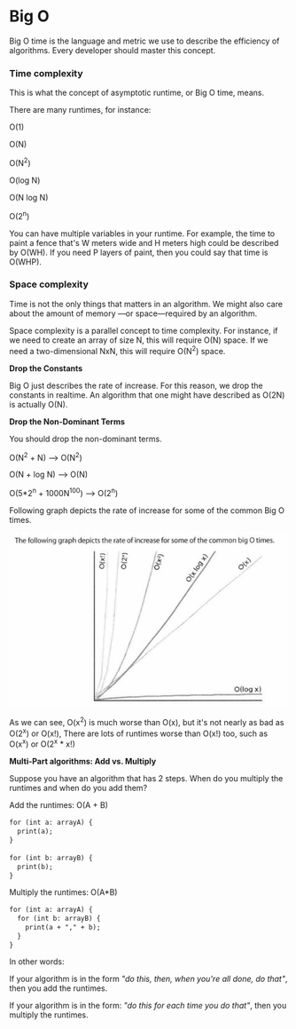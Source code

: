 # Big O

Big O time is the language and metric we use to describe the efficiency of algorithms.
Every developer should master this concept.

### Time complexity

This is what the concept of asymptotic runtime, or Big O time, means.

There are many runtimes, for instance:

O(1)

O(N)

O(N<sup>2</sup>)

O(log N)

O(N log N)

O(2<sup>n</sup>)


You can have multiple variables in your runtime. For example, the time to paint a fence that's W meters wide and H meters high could be described by O(WH). If you need P layers of paint, then you could say that time is O(WHP).

### Space complexity

Time is not the only things that matters in an algorithm. We might also care about the amount of memory ––or space––required by an algorithm.

Space complexity is a parallel concept to time complexity.
For instance, if we need to create an array of size N, this will require O(N) space. If we need a two-dimensional NxN, this will require O(N<sup>2</sup>) space.

**Drop the Constants**

Big O just describes the rate of increase. For this reason, we drop the constants in realtime. An algorithm that one might have described as O(2N) is actually O(N).

**Drop the Non-Dominant Terms**

You should drop the non-dominant terms.

O(N<sup>2</sup> + N) ––> O(N<sup>2</sup>)

O(N + log N) ––> O(N)

O(5*2<sup>n</sup> + 1000N<sup>100</sup>) ––> O(2<sup>n</sup>)

Following graph depicts the rate of increase for some of the common Big O times.

![](images/bigOtime_graph.png)

As we can see, O(x<sup>2</sup>) is much worse than O(x), but it's not nearly as bad as O(2<sup>x</sup>) or O(x!),
There are lots of runtimes worse than O(x!) too, such as O(x<sup>x</sup>) or O(2<sup>x</sup> * x!)

**Multi-Part algorithms: Add vs. Multiply**

Suppose you have an algorithm that has 2 steps. When do you multiply the runtimes and when do you add them?

Add the runtimes: O(A + B)

    for (int a: arrayA) {
      print(a);
    }

    for (int b: arrayB) {
      print(b);
    }

Multiply the runtimes: O(A*B)

    for (int a: arrayA) {
      for (int b: arrayB) {
        print(a + "," + b);
      }
    }

In other words:

If your algorithm is in the form *"do this, then, when you're all done, do that"*, then you add the runtimes.

If your algorithm is in the form: *"do this for each time you do that"*, then you multiply the runtimes.
